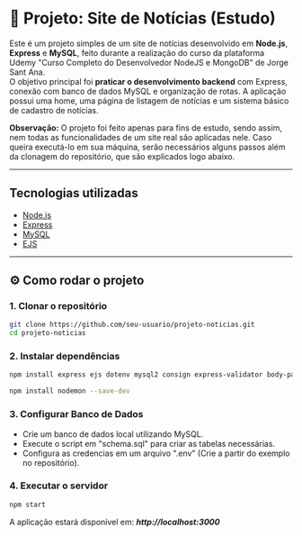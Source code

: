 # 📰 Projeto: Site de Notícias (Estudo)

Este é um projeto simples de um site de notícias desenvolvido em **Node.js**, **Express** e **MySQL**, feito durante a realização do curso da plataforma Udemy "Curso Completo do Desenvolvedor NodeJS e MongoDB" de Jorge Sant Ana.  
O objetivo principal foi **praticar o desenvolvimento backend** com Express, conexão com banco de dados MySQL e organização de rotas. A aplicação possui uma home, uma página de listagem de notícias e um sistema básico de cadastro de notícias.

**Observação:** O projeto foi feito apenas para fins de estudo, sendo assim, nem todas as funcionalidades de um site real são aplicadas nele. Caso queira executá-lo em sua máquina, serão necessários alguns passos além da clonagem do repositório, que são explicados logo abaixo.

---

## Tecnologias utilizadas
- [Node.js](https://nodejs.org/)
- [Express](https://expressjs.com/)
- [MySQL](https://www.mysql.com/)
- [EJS](https://ejs.co/)

---

## ⚙️ Como rodar o projeto

### 1. Clonar o repositório
```bash
git clone https://github.com/seu-usuario/projeto-noticias.git
cd projeto-noticias
```

### 2. Instalar dependências
```bash
npm install express ejs dotenv mysql2 consign express-validator body-parser
```
```bash
npm install nodemon --save-dev
```
### 3. Configurar Banco de Dados
- Crie um banco de dados local utilizando MySQL.
- Execute o script em "schema.sql" para criar as tabelas necessárias.
- Configura as credencias em um arquivo ".env" (Crie a partir do exemplo no repositório).

### 4. Executar o servidor
```bash
npm start 
```
A aplicação estará disponível em: ***http://localhost:3000***
